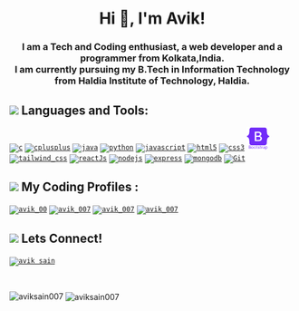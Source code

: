 <h1 align="center">Hi 👋, I'm Avik!</h1>
<h3 align="center">I am a Tech and Coding enthusiast, a web developer and a programmer from Kolkata,India. <br> I am currently pursuing my B.Tech in Information Technology from Haldia Institute of Technology, Haldia.</h3>


<!---<p align="center">
  <img width="460" height="300" src="https://github.com/anonymous9679/anonymous9679/blob/main/1_IRGHmiGsa16stedQvIaZfw.gif">
</p> --->


## <img src="https://media.giphy.com/media/QssGEmpkyEOhBCb7e1/giphy.gif" width="42px"> Languages and Tools:
<p align="left"> 
  <a href="https://www.cprogramming.com/" target="_blank" rel="noreferrer"><code><img src="https://img.icons8.com/color/3x/c-programming.png" alt="c" width="40px" height="40"/></code></a>
  <a href="https://www.w3schools.com/cpp/" target="_blank" rel="noreferrer"> <code><img src="https://img.icons8.com/color/4x/c-plus-plus-logo.png" alt="cplusplus" width="40" height="40px"></code></a> 
  <a href="https://www.java.com" target="_blank" rel="noreferrer"><code><img src="https://user-images.githubusercontent.com/124508241/236612858-cff9b88c-3fca-4c8c-bc09-1f800faf8c72.png" alt="java" width="40" height="40"/></code></a> 
  <a href="https://www.python.org" target="_blank" rel="noreferrer"><code><img src="https://img.icons8.com/color/4x/000000/python.png" alt="python" width="40" height="40"/></code></a>
  <a href="https://developer.mozilla.org/en-US/docs/Web/JavaScript" target="_blank" rel="noreferrer"><code><img src="https://img.icons8.com/color/48/000000/javascript--v1.png" alt="javascript" width="40" height="40"/></code></a> 
  <a href="https://www.w3.org/html/" target="_blank" rel="noreferrer"><code><img src="https://img.icons8.com/color/48/000000/html-5.png" alt="html5" width="40" height="40"/></code></a>
  <a href="https://www.w3schools.com/css/" target="_blank" rel="noreferrer"><code><img src="https://img.icons8.com/color/48/000000/css3.png" alt="css3" width="40" height="41"/></code></a> 
  <a href="https://getbootstrap.com" target="_blank" rel="noreferrer"><code><img src="https://raw.githubusercontent.com/devicons/devicon/master/icons/bootstrap/bootstrap-plain-wordmark.svg" alt="tailwindcss" width="40" height="40"/></code></a>  
  <a href="https://tailwindcss.com/" target="_blank" rel="noreferrer"><code><img width="40" height="40" src="https://img.icons8.com/plasticine/100/tailwind_css.png" alt="tailwind_css"/></code></a> 
  <a href="https://react.dev/" target="_blank" rel="noreferrer"><code><img width="40" height="40" src="https://upload.wikimedia.org/wikipedia/commons/thumb/a/a7/React-icon.svg/2300px-React-icon.svg.png" alt="reactJs"/></code></a> 
  <a href="https://nodejs.org" target="_blank" rel="noreferrer"><code><img src="https://img.icons8.com/color/8x/000000/nodejs.png" alt="nodejs" width="40" height="40"/></code></a> 
  <a href="https://expressjs.com" target="_blank" rel="noreferrer"><code><img src="https://user-images.githubusercontent.com/124508241/236266936-377a32b0-697c-4bea-ac12-579642f0a617.png" alt="express" height="40" width="40" /></code></a> 
    <a href="https://www.mongodb.com/" target="_blank" rel="noreferrer"><code><img src="https://img.icons8.com/color/8x/000000/mongodb.png" alt="mongodb" width="40" height="40"/></code></a>
  <a href="https://git-scm.com/" target="_blank" rel="noreferrer"><code><img width="40px" src="https://img.icons8.com/color/2x/git.png" title="Git"/></code></a>
</p>




## <img src="https://media.giphy.com/media/MIGbtLZoVjbl0bYbAd/giphy.gif" width="50px"> My Coding Profiles : 
<p align="left">
<a href="https://www.codechef.com/users/avik_00" target="blank"><code><img align="center" src="https://static.uacdn.net/thumbnail/external-app-icons/ce4fd2180646452aa0b03c3ffa3ef8e2.png" alt="avik_00" height="30" width="40" /></code></a>
<a href="https://codeforces.com/profile/avik_007" target="blank"><code><img align="center" src="https://raw.githubusercontent.com/rahuldkjain/github-profile-readme-generator/master/src/images/icons/Social/codeforces.svg" alt="avik_007" height="30" width="40" /></code></a>
<a href="https://www.leetcode.com/avik_007" target="blank"><code><img align="center" src="https://raw.githubusercontent.com/rahuldkjain/github-profile-readme-generator/master/src/images/icons/Social/leet-code.svg" alt="avik_007" height="30" width="40" /></code></a>
  <a href="https://auth.geeksforgeeks.org/user/avik_007" target="blank"><code><img align="center" src="https://raw.githubusercontent.com/rahuldkjain/github-profile-readme-generator/master/src/images/icons/Social/geeks-for-geeks.svg" alt="avik_007" height="30" width="40" /></code></a>
</p>




## <img src="https://media.giphy.com/media/KcnlGHBpnKnjZIuCMv/giphy.gif" width="50px"> Lets Connect!
<p align="left"><code><a href="https://www.linkedin.com/in/avik-sain-387452226/" target="blank"><img align="center" src="https://raw.githubusercontent.com/rahuldkjain/github-profile-readme-generator/master/src/images/icons/Social/linked-in-alt.svg" alt="avik sain" height="30" width="40" /></code></a>
 </p>
<br>



<p><img align="left" src="https://github-readme-stats.vercel.app/api/top-langs?username=aviksain007&show_icons=true&locale=en&layout=compact" alt="aviksain007" /></p>

<p>&nbsp;<img align="center" src="https://github-readme-stats.vercel.app/api?username=aviksain007&show_icons=true&locale=en" alt="aviksain007" /></p>

